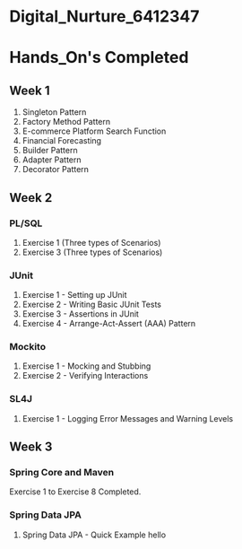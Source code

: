 # Digital_Nurture_6412347

# Hands_On's Completed

## Week 1

1. Singleton Pattern
2. Factory Method Pattern
3. E-commerce Platform Search Function
4. Financial Forecasting
5. Builder Pattern
6. Adapter Pattern
7. Decorator Pattern

## Week 2

### PL/SQL

1. Exercise 1 (Three types of Scenarios)
2. Exercise 3 (Three types of Scenarios)

### JUnit

1. Exercise 1 - Setting up JUnit
2. Exercise 2 - Writing Basic JUnit Tests
3. Exercise 3 - Assertions in JUnit
4. Exercise 4 - Arrange-Act-Assert (AAA) Pattern

### Mockito

1. Exercise 1 - Mocking and Stubbing
2. Exercise 2 - Verifying Interactions

### SL4J

1. Exercise 1 - Logging Error Messages and Warning Levels

## Week 3

### Spring Core and Maven

Exercise 1 to Exercise 8 Completed.

### Spring Data JPA

1. Spring Data JPA - Quick Example
   hello
